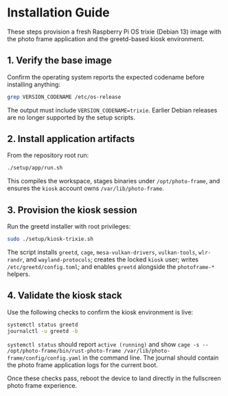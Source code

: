 # Installation Guide

These steps provision a fresh Raspberry Pi OS trixie (Debian 13) image with the
photo frame application and the greetd-based kiosk environment.

## 1. Verify the base image

Confirm the operating system reports the expected codename before installing
anything:

```bash
grep VERSION_CODENAME /etc/os-release
```

The output must include `VERSION_CODENAME=trixie`. Earlier Debian releases are
no longer supported by the setup scripts.

## 2. Install application artifacts

From the repository root run:

```bash
./setup/app/run.sh
```

This compiles the workspace, stages binaries under `/opt/photo-frame`, and
ensures the `kiosk` account owns `/var/lib/photo-frame`.

## 3. Provision the kiosk session

Run the greetd installer with root privileges:

```bash
sudo ./setup/kiosk-trixie.sh
```

The script installs `greetd`, `cage`, `mesa-vulkan-drivers`, `vulkan-tools`,
`wlr-randr`, and `wayland-protocols`; creates the locked `kiosk` user; writes
`/etc/greetd/config.toml`; and enables `greetd` alongside the
`photoframe-*` helpers.

## 4. Validate the kiosk stack

Use the following checks to confirm the kiosk environment is live:

```bash
systemctl status greetd
journalctl -u greetd -b
```

`systemctl status` should report `active (running)` and show `cage -s --
/opt/photo-frame/bin/rust-photo-frame /var/lib/photo-frame/config/config.yaml` in the command line. The journal should contain the
photo frame application logs for the current boot.

Once these checks pass, reboot the device to land directly in the fullscreen
photo frame experience.
